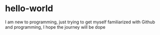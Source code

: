# hello-world
I am new to programming, just trying to get myself familiarized with Github and programming, I hope the journey will be dope

